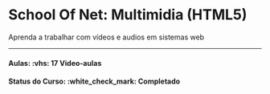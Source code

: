 <h1>School Of Net: Multimidia (HTML5)</h1>

<p>
Aprenda a trabalhar com vídeos e audios em sistemas web
</p>

<hr/>

<h4><b>Aulas:</b> :vhs: 17 Video-aulas</h4>
<h4><b>Status do Curso:</b> :white_check_mark: Completado</h4>
